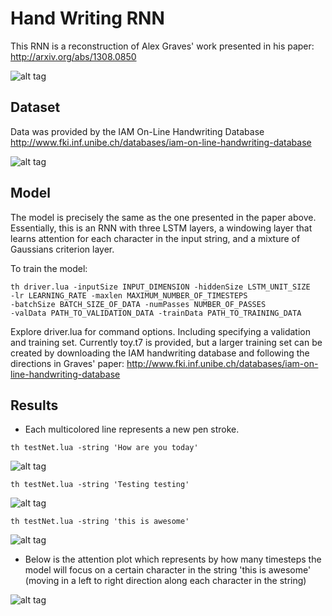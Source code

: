 # Hand Writing RNN

This RNN is a reconstruction of Alex Graves' work presented in his paper: http://arxiv.org/abs/1308.0850

![alt tag](https://github.com/jarmstrong2/handwritingnet/blob/master/alexModel.png)

## Dataset

Data was provided by the IAM On-Line Handwriting Database
http://www.fki.inf.unibe.ch/databases/iam-on-line-handwriting-database

![alt tag](https://github.com/jarmstrong2/handwritingnet/blob/master/processed-strokes.png)

## Model

The model is precisely the same as the one presented in the paper above. Essentially, this is an RNN with three
LSTM layers, a windowing layer that learns attention for each character in the input string, and a mixture of
Gaussians criterion layer.

To train the model:
```
th driver.lua -inputSize INPUT_DIMENSION -hiddenSize LSTM_UNIT_SIZE 
-lr LEARNING_RATE -maxlen MAXIMUM_NUMBER_OF_TIMESTEPS 
-batchSize BATCH_SIZE_OF_DATA -numPasses NUMBER_OF_PASSES
-valData PATH_TO_VALIDATION_DATA -trainData PATH_TO_TRAINING_DATA
```

Explore driver.lua for command options. Including specifying a validation and training set. Currently toy.t7 is provided, but a larger training set can be created by downloading the IAM handwriting database and following the directions in Graves' paper: http://www.fki.inf.unibe.ch/databases/iam-on-line-handwriting-database

## Results

* Each multicolored line represents a new pen stroke.

```
th testNet.lua -string 'How are you today'
```
![alt tag](https://github.com/jarmstrong2/handwritingnet/blob/master/samples/howareyoutoday.png)

```
th testNet.lua -string 'Testing testing'
```
![alt tag](https://github.com/jarmstrong2/handwritingnet/blob/master/samples/testingtesting.png)

```
th testNet.lua -string 'this is awesome'
```
![alt tag](https://github.com/jarmstrong2/handwritingnet/blob/master/samples/thisisawesome.png)

* Below is the attention plot which represents by how many timesteps the model will focus on a certain character in the string 'this is awesome' (moving in a left to right direction along each character in the string)

![alt tag](https://github.com/jarmstrong2/handwritingnet/blob/master/samples/thisisawesome_attention.png)
